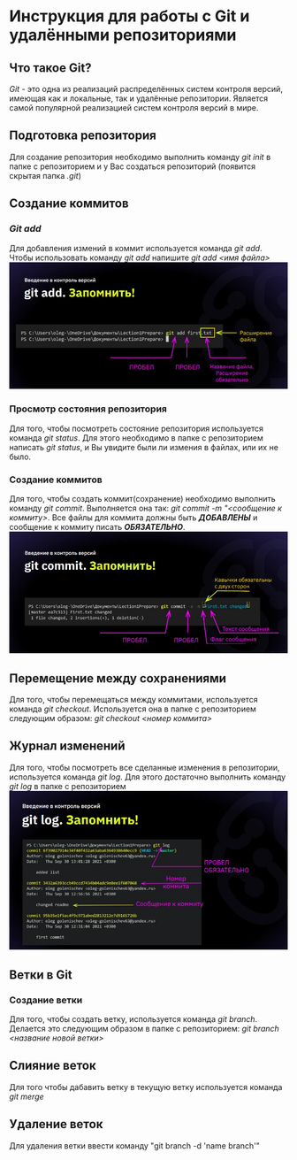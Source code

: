 # Инструкция для работы с Git и удалёнными репозиториями

## **Что такое Git?**
*Git* - это одна из реализаций распределённых систем контроля версий, имеющая как и локальные, так и удалённые репозитории. Является самой популярной реализацией систем контроля версий в мире.
## **Подготовка репозитория**
Для создание репозитория необходимо выполнить команду *git init*  в папке с репозиторием и у Вас создаться репозиторий (появится скрытая папка *.git*)

## **Создание коммитов**

### *Git add*
Для добавления измений в коммит используется команда *git add*. Чтобы использовать команду *git add* напишите *git add <имя файла>*
![Рис.1 Добавление изменений в commit](add.jpg)
### **Просмотр состояния репозитория**
Для того, чтобы посмотреть состояние репозитория используется команда *git status*. Для этого необходимо в папке с репозиторием написать *git status*, и Вы увидите были ли измения в файлах, или их не было.

### **Создание коммитов**
Для того, чтобы создать коммит(сохранение) необходимо выполнить команду *git commit*. Выполняется она так: *git commit -m "<сообщение к коммиту>*. Все файлы для коммита должны быть ***ДОБАВЛЕНЫ*** и сообщение к коммиту писать ***ОБЯЗАТЕЛЬНО***.
![Рис.2 Создание коммитов](commit.jpg)
## **Перемещение между сохранениями**
Для того, чтобы перемещаться между коммитами, используется команда *git checkout*. Используется она в папке с репозиторием следующим образом: *git checkout <номер коммита>*

## **Журнал изменений**
Для того, чтобы посмoтреть все сделанные изменения в репозитории, используется команда *git log*. Для этого достаточно выполнить команду *git log* в папке с репозиторием
![Рис.3 Посмотреть все изменения в репозитории](log.jpg)
## **Ветки в Git**

### **Создание ветки**

Для того, чтобы создать ветку, используется команда *git branch*. Делается это следующим образом в папке с репозиторием: *git branch <название новой ветки>*

## **Слияние веток**

Для того чтобы дабавить ветку в текущую ветку используется команда *git merge <name branch>*

## **Удаление веток**
Для удаления ветки ввести команду "git branch -d 'name branch'"